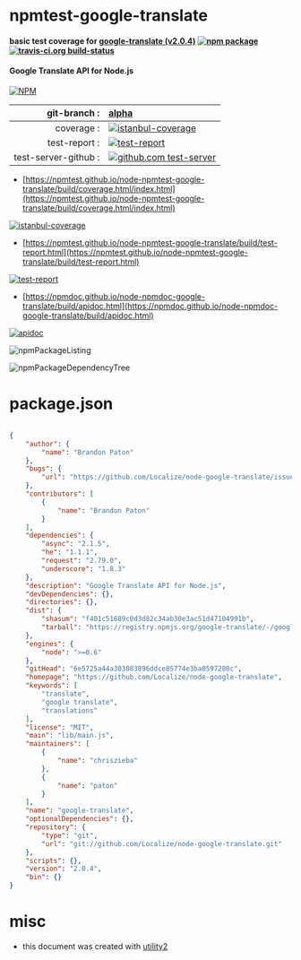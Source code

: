# npmtest-google-translate

#### basic test coverage for  [google-translate (v2.0.4)](https://github.com/Localize/node-google-translate)  [![npm package](https://img.shields.io/npm/v/npmtest-google-translate.svg?style=flat-square)](https://www.npmjs.org/package/npmtest-google-translate) [![travis-ci.org build-status](https://api.travis-ci.org/npmtest/node-npmtest-google-translate.svg)](https://travis-ci.org/npmtest/node-npmtest-google-translate)

#### Google Translate API for Node.js

[![NPM](https://nodei.co/npm/google-translate.png?downloads=true&downloadRank=true&stars=true)](https://www.npmjs.com/package/google-translate)

| git-branch : | [alpha](https://github.com/npmtest/node-npmtest-google-translate/tree/alpha)|
|--:|:--|
| coverage : | [![istanbul-coverage](https://npmtest.github.io/node-npmtest-google-translate/build/coverage.badge.svg)](https://npmtest.github.io/node-npmtest-google-translate/build/coverage.html/index.html)|
| test-report : | [![test-report](https://npmtest.github.io/node-npmtest-google-translate/build/test-report.badge.svg)](https://npmtest.github.io/node-npmtest-google-translate/build/test-report.html)|
| test-server-github : | [![github.com test-server](https://npmtest.github.io/node-npmtest-google-translate/GitHub-Mark-32px.png)](https://npmtest.github.io/node-npmtest-google-translate/build/app/index.html) | | build-artifacts : | [![build-artifacts](https://npmtest.github.io/node-npmtest-google-translate/glyphicons_144_folder_open.png)](https://github.com/npmtest/node-npmtest-google-translate/tree/gh-pages/build)|

- [https://npmtest.github.io/node-npmtest-google-translate/build/coverage.html/index.html](https://npmtest.github.io/node-npmtest-google-translate/build/coverage.html/index.html)

[![istanbul-coverage](https://npmtest.github.io/node-npmtest-google-translate/build/screenCapture.buildCi.browser.%252Ftmp%252Fbuild%252Fcoverage.lib.html.png)](https://npmtest.github.io/node-npmtest-google-translate/build/coverage.html/index.html)

- [https://npmtest.github.io/node-npmtest-google-translate/build/test-report.html](https://npmtest.github.io/node-npmtest-google-translate/build/test-report.html)

[![test-report](https://npmtest.github.io/node-npmtest-google-translate/build/screenCapture.buildCi.browser.%252Ftmp%252Fbuild%252Ftest-report.html.png)](https://npmtest.github.io/node-npmtest-google-translate/build/test-report.html)

- [https://npmdoc.github.io/node-npmdoc-google-translate/build/apidoc.html](https://npmdoc.github.io/node-npmdoc-google-translate/build/apidoc.html)

[![apidoc](https://npmdoc.github.io/node-npmdoc-google-translate/build/screenCapture.buildCi.browser.%252Ftmp%252Fbuild%252Fapidoc.html.png)](https://npmdoc.github.io/node-npmdoc-google-translate/build/apidoc.html)

![npmPackageListing](https://npmtest.github.io/node-npmtest-google-translate/build/screenCapture.npmPackageListing.svg)

![npmPackageDependencyTree](https://npmtest.github.io/node-npmtest-google-translate/build/screenCapture.npmPackageDependencyTree.svg)



# package.json

```json

{
    "author": {
        "name": "Brandon Paton"
    },
    "bugs": {
        "url": "https://github.com/Localize/node-google-translate/issues"
    },
    "contributors": [
        {
            "name": "Brandon Paton"
        }
    ],
    "dependencies": {
        "async": "2.1.5",
        "he": "1.1.1",
        "request": "2.79.0",
        "underscore": "1.8.3"
    },
    "description": "Google Translate API for Node.js",
    "devDependencies": {},
    "directories": {},
    "dist": {
        "shasum": "f401c51689c0d3d82c34ab30e3ac51d47104991b",
        "tarball": "https://registry.npmjs.org/google-translate/-/google-translate-2.0.4.tgz"
    },
    "engines": {
        "node": ">=0.6"
    },
    "gitHead": "6e5725a44a303083896ddce85774e3ba0597280c",
    "homepage": "https://github.com/Localize/node-google-translate",
    "keywords": [
        "translate",
        "google translate",
        "translations"
    ],
    "license": "MIT",
    "main": "lib/main.js",
    "maintainers": [
        {
            "name": "chriszieba"
        },
        {
            "name": "paton"
        }
    ],
    "name": "google-translate",
    "optionalDependencies": {},
    "repository": {
        "type": "git",
        "url": "git://github.com/Localize/node-google-translate.git"
    },
    "scripts": {},
    "version": "2.0.4",
    "bin": {}
}
```



# misc
- this document was created with [utility2](https://github.com/kaizhu256/node-utility2)
